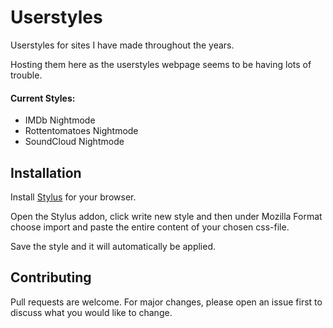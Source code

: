# Userstyles

Userstyles for sites I have made throughout the years.

Hosting them here as the userstyles webpage seems to be having lots of trouble.

#### Current Styles:
* IMDb Nightmode
* Rottentomatoes Nightmode
* SoundCloud Nightmode

## Installation

Install [Stylus](https://github.com/openstyles/stylus) for your browser. 

Open the Stylus addon, click write new style and then under Mozilla Format choose import and paste the entire content of your chosen css-file. 

Save the style and it will automatically be applied.

## Contributing
Pull requests are welcome. For major changes, please open an issue first to discuss what you would like to change.